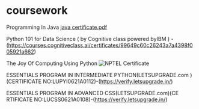 # coursework

Programming In Java
[java certificate.pdf](https://github.com/SVSG21/coursework/files/11860169/java.certificate.pdf)


Python 101 for Data Science (
by Cognitive class powered
byIBM ) -(https://courses.cognitiveclass.ai/certificates/99649c60c26243a7a4398f005921a662)

The Joy Of Computing Using Python
![NPTEL Certificate](https://github.com/SVSG21/coursework/assets/85582946/4de3e201-2ab2-4baa-9613-7f4a1e9907b1)



ESSENTIALS PROGRAM IN
INTERMEDIATE
PYTHON(LETSUPGRADE.com
)(CERTIFICATE
NO:LUPYI0621A0112)-(https://verify.letsupgrade.in/)


ESSENTIALS PROGRAM IN
ADVANCED CSS(LETSUPGRADE.com)(CE
RTIFICATE
NO:LUCSS0621A0108)-(https://verify.letsupgrade.in/)

